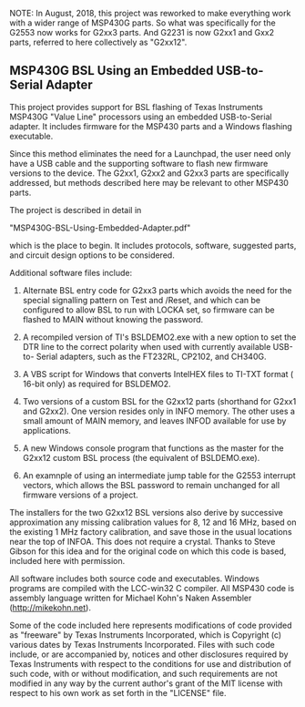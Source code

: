 NOTE:  In August, 2018, this project was reworked to make everything work
with a wider range of MSP430G parts.  So what was specifically for the
G2553 now works for G2xx3 parts.  And G2231 is now G2xx1 and Gxx2 parts,
referred to here collectively as "G2xx12".


## MSP430G BSL Using an Embedded USB-to-Serial Adapter


This project provides support for BSL flashing of Texas Instruments MSP430G
"Value Line" processors using an embedded USB-to-Serial adapter. It
includes firmware for the MSP430 parts and a Windows flashing executable.

Since this method eliminates the need for a Launchpad, the user need only
have a USB cable and the supporting software to flash new firmware versions
to the device.  The G2xx1, G2xx2 and G2xx3 parts are specifically addressed,
but methods described here may be relevant to other MSP430 parts.

The project is described in detail in

   "MSP430G-BSL-Using-Embedded-Adapter.pdf"

which is the place to begin.  It includes protocols, software, suggested
parts, and circuit design options to be considered.

Additional software files include:

1. Alternate BSL entry code for G2xx3 parts which avoids the need for the
special signalling pattern on Test and /Reset, and which can be configured
to allow BSL to run with LOCKA set, so firmware can be flashed to MAIN
without knowing the password.

2. A recompiled version of TI's BSLDEMO2.exe with a new option to set the
DTR line to the correct polarity when used with currently available USB-to-
Serial adapters, such as the FT232RL, CP2102, and CH340G.

3. A VBS script for Windows that converts IntelHEX files to TI-TXT format (
16-bit only) as required for BSLDEMO2.

4. Two versions of a custom BSL for the G2xx12 parts (shorthand for G2xx1
and G2xx2).  One version resides only in INFO memory.  The other uses a
small amount of MAIN memory, and leaves INFOD available for use by
applications.

5. A new Windows console program that functions as the master for the
G2xx12 custom BSL process (the equivalent of BSLDEMO.exe).

6. An examnple of using an intermediate jump table for the G2553 interrupt
vectors, which allows the BSL password to remain unchanged for all firmware
versions of a project.

The installers for the two G2xx12 BSL versions also derive by successive
approximation any missing calibration values for 8, 12 and 16 MHz, based on
the existing 1 MHz factory calibration, and save those in the usual
locations near the top of INFOA.  This does not require a crystal. Thanks
to Steve Gibson for this idea and for the original code on which this code
is based, included here with permission.

All software includes both source code and executables. Windows programs
are compiled with the LCC-win32 C compiler. All MSP430 code is assembly
language written for Michael Kohn's Naken Assembler (http://mikekohn.net).

Some of the code included here represents modifications of code provided as
"freeware" by Texas Instruments Incorporated, which is Copyright (c)
various dates by Texas Instruments Incorporated. Files with such code
include, or are accompanied by, notices and other disclosures required by
Texas Instruments with respect to the conditions for use and distribution
of such code, with or without modification, and such requirements are not
modified in any way by the current author's grant of the MIT license with
respect to his own work as set forth in the "LICENSE" file.
